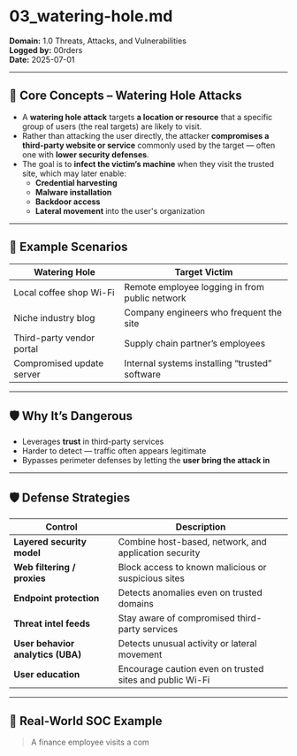 # 03_watering-hole.md  
**Domain:** 1.0 Threats, Attacks, and Vulnerabilities  
**Logged by:** 00rders  
**Date:** 2025-07-01  

---

## 🧠 Core Concepts – Watering Hole Attacks

- A **watering hole attack** targets **a location or resource** that a specific group of users (the real targets) are likely to visit.
- Rather than attacking the user directly, the attacker **compromises a third-party website or service** commonly used by the target — often one with **lower security defenses**.
- The goal is to **infect the victim’s machine** when they visit the trusted site, which may later enable:
  - **Credential harvesting**
  - **Malware installation**
  - **Backdoor access**
  - **Lateral movement** into the user's organization

---

## 🧪 Example Scenarios

| Watering Hole     | Target Victim                           |
|-------------------|------------------------------------------|
| Local coffee shop Wi-Fi | Remote employee logging in from public network |
| Niche industry blog | Company engineers who frequent the site |
| Third-party vendor portal | Supply chain partner’s employees    |
| Compromised update server | Internal systems installing “trusted” software |

---

## 🛡️ Why It’s Dangerous

- Leverages **trust** in third-party services
- Harder to detect — traffic often appears legitimate
- Bypasses perimeter defenses by letting the **user bring the attack in**

---

## 🛡️ Defense Strategies

| Control                      | Description                                                   |
|------------------------------|---------------------------------------------------------------|
| **Layered security model**   | Combine host-based, network, and application security         |
| **Web filtering / proxies**  | Block access to known malicious or suspicious sites           |
| **Endpoint protection**      | Detects anomalies even on trusted domains                     |
| **Threat intel feeds**       | Stay aware of compromised third-party services                |
| **User behavior analytics (UBA)** | Detects unusual activity or lateral movement               |
| **User education**           | Encourage caution even on trusted sites and public Wi-Fi      |

---

## 🧪 Real-World SOC Example

> A finance employee visits a com
